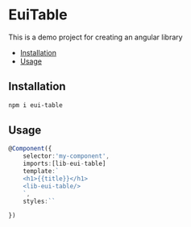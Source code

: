 # EuiTable

This is a demo project for creating an angular library

<!-- START doctoc generated TOC please keep comment here to allow auto update -->
<!-- DON'T EDIT THIS SECTION, INSTEAD RE-RUN doctoc TO UPDATE -->

- [Installation](#installation)
- [Usage](#usage)

<!-- END doctoc generated TOC please keep comment here to allow auto update -->

## Installation

```bash
npm i eui-table
```

## Usage

```typescript
@Component({
    selector:'my-component',
    imports:[lib-eui-table]
    template:`
    <h1>{{title}}</h1>
    <lib-eui-table/>
    `,
    styles:``

})
```
